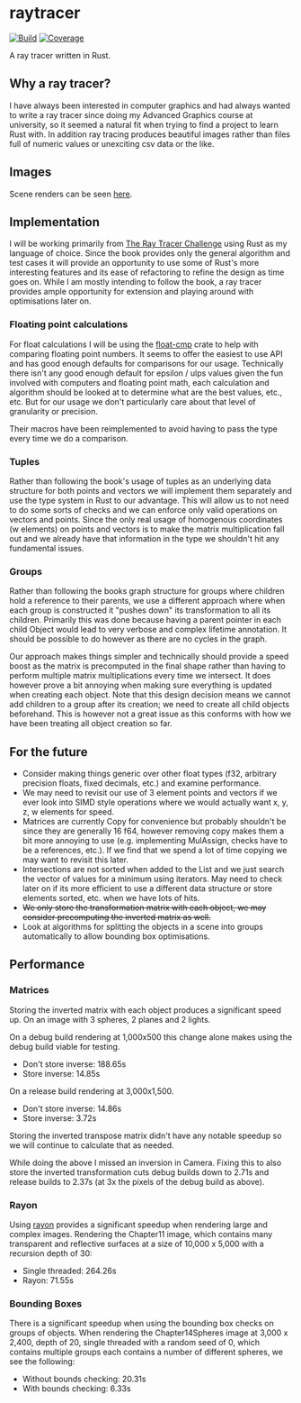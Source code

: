 # raytracer

[![Build](https://github.com/mpycroft/raytracer/actions/workflows/rust.yaml/badge.svg)](https://github.com/mpycroft/raytracer/actions)
[![Coverage](https://codecov.io/gh/mpycroft/raytracer/graph/badge.svg)](<https://codecov.io/gh/mpycroft/raytracer>)

A ray tracer written in Rust.

## Why a ray tracer?

I have always been interested in computer graphics and had always wanted to
write a ray tracer since doing my Advanced Graphics course at university, so it
seemed a natural fit when trying to find a project to learn Rust with. In
addition ray tracing produces beautiful images rather than files full of numeric
values or unexciting csv data or the like.

## Images

Scene renders can be seen [here](images/README.md).

## Implementation

I will be working primarily from [The Ray Tracer
Challenge](http://raytracerchallenge.com) using Rust as my language of choice.
Since the book provides only the general algorithm and test cases it will
provide an opportunity to use some of Rust's more interesting features and its
ease of refactoring to refine the design as time goes on. While I am mostly
intending to follow the book, a ray tracer provides ample opportunity for
extension and playing around with optimisations later on.

### Floating point calculations

For float calculations I will be using the
[float-cmp](https://crates.io/crates/float-cmp) crate to help with comparing
floating point numbers. It seems to offer the easiest to use API and has good
enough defaults for comparisons for our usage. Technically there isn't any good
enough default for epsilon / ulps values given the fun involved with computers
and floating point math, each calculation and algorithm should be looked at to
determine what are the best values, etc., etc. But for our usage we don't
particularly care about that level of granularity or precision.

Their macros have been reimplemented to avoid having to pass the type every time
we do a comparison.

### Tuples

Rather than following the book's usage of tuples as an underlying data structure
for both points and vectors we will implement them separately and use the type
system in Rust to our advantage. This will allow us to not need to do some sorts
of checks and we can enforce only valid operations on vectors and points. Since
the only real usage of homogenous coordinates (w elements) on points and vectors
is to make the matrix multiplication fall out and we already have that
information in the type we shouldn't hit any fundamental issues.

### Groups

Rather than following the books graph structure for groups where children hold a
reference to their parents, we use a different approach where when each group is
constructed it "pushes down" its transformation to all its children. Primarily
this was done because having a parent pointer in each child Object would lead to
very verbose and complex lifetime annotation. It should be possible to do
however as there are no cycles in the graph.

Our approach makes things simpler and technically should provide a speed boost
as the matrix is precomputed in the final shape rather than having to perform
multiple matrix multiplications every time we intersect. It does however prove a
bit annoying when making sure everything is updated when creating each object.
Note that this design decision means we cannot add children to a group after its
creation; we need to create all child objects beforehand. This is however not a
great issue as this conforms with how we have been treating all object creation
so far.

## For the future

* Consider making things generic over other float types (f32, arbitrary precision
  floats, fixed decimals, etc.) and examine performance.
* We may need to revisit our use of 3 element points and vectors if we ever look
  into SIMD style operations where we would actually want x, y, z, w elements
  for speed.
* Matrices are currently Copy for convenience but probably shouldn't be since
  they are generally 16 f64, however removing copy makes them a bit more
  annoying to use (e.g. implementing MulAssign, checks have to be a references,
  etc.). If we find that we spend a lot of time copying we may want to revisit
  this later.
* Intersections are not sorted when added to the List and we just search the
  vector of values for a minimum using iterators. May need to check later on if
  its more efficient to use a different data structure or store elements sorted,
  etc. when we have lots of hits.
* ~~We only store the transformation matrix with each object, we may consider
  precomputing the inverted matrix as well.~~
* Look at algorithms for splitting the objects in a scene into groups
  automatically to allow bounding box optimisations.

## Performance

### Matrices

Storing the inverted matrix with each object produces a significant speed up. On
an image with 3 spheres, 2 planes and 2 lights.

On a debug build rendering at 1,000x500 this change alone makes using the debug
build viable for testing.

* Don't store inverse: 188.65s
* Store inverse: 14.85s

On a release build rendering at 3,000x1,500.

* Don't store inverse: 14.86s
* Store inverse: 3.72s

Storing the inverted transpose matrix didn't have any notable speedup so we will
continue to calculate that as needed.

While doing the above I missed an inversion in Camera. Fixing this to also store
the inverted transformation cuts debug builds down to 2.71s and release builds
to 2.37s (at 3x the pixels of the debug build as above).

### Rayon

Using [rayon](https://crates.io/crates/rayon) provides a significant speedup
when rendering large and complex images. Rendering the Chapter11 image, which
contains many transparent and reflective surfaces at a size of 10,000 x 5,000
with a recursion depth of 30:

* Single threaded: 264.26s
* Rayon: 71.55s

### Bounding Boxes

There is a significant speedup when using the bounding box checks on groups of
objects. When rendering the Chapter14Spheres image at 3,000 x 2,400, depth of
20, single threaded with a random seed of 0, which contains multiple groups each
contains a number of different spheres, we see the following:

* Without bounds checking: 20.31s
* With bounds checking: 6.33s
